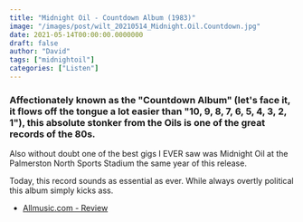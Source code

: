 ```yaml
---
title: "Midnight Oil - Countdown Album (1983)"
image: "/images/post/wilt_20210514_Midnight.Oil.Countdown.jpg"
date: 2021-05-14T00:00:00.0000000
draft: false
author: "David"
tags: ["midnightoil"]
categories: ["Listen"]
---
```

### Affectionately known as the "Countdown Album" (let's face it, it flows off the tongue a lot easier than "10, 9, 8, 7, 6, 5, 4, 3, 2, 1"), this absolute stonker from the Oils is one of the great records of the 80s.

 Also without doubt one of the best gigs I EVER saw was Midnight Oil at the Palmerston North Sports Stadium the same year of this release.

 Today, this record sounds as essential as ever. While always overtly political this album simply kicks ass.

-  [Allmusic.com - Review](https://www.allmusic.com/album/10-9-8-7-6-5-4-3-2-1-mw0000652251)